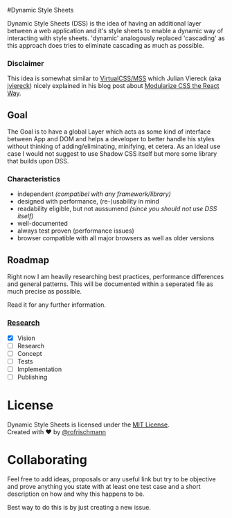 #Dynamic Style Sheets

Dynamic Style Sheets (DSS) is the idea of having an additional layer between a web application and it's style sheets to enable a dynamic way of interacting with style sheets. 
'dynamic' analogously replaced 'cascading' as this approach does tries to eliminate cascading as much as possible.


### Disclaimer
This idea is somewhat similar to [VirtualCSS/MSS](https://github.com/VirtualCSS/planning) which Julian Viereck (aka [jviereck](https://github.com/jviereck)) nicely explained in his blog post about [Modularize CSS the React Way](https://medium.com/@jviereck/modularise-css-the-react-way-1e817b317b04).

## Goal
The Goal is to have a global Layer which acts as some kind of interface between App and DOM and helps a developer to better handle his styles without thinking of adding/eliminating, minifying, et cetera. As an ideal use case I would not suggest to use Shadow CSS itself but more some library that builds upon DSS.

### Characteristics
* independent *(compatibel with any framework/library)*
* designed with performance, (re-)usability in mind
* readability eligible, but not aussumend *(since you should not use DSS itself)*
* well-documented
* always test proven (performance issues)
* browser compatible with all major browsers as well as older versions

## Roadmap
Right now I am heavily researching best practices, performance differences and general patterns. 
This will be documented within a seperated file as much precise as possible.
     
Read it for any further information.
### [Research](Research.md)

- [x] Vision
- [ ] Research
- [ ] Concept
- [ ] Tests
- [ ] Implementation
- [ ] Publishing

# License
Dynamic Style Sheets is licensed under the [MIT License](http://opensource.org/licenses/MIT).     
Created with &hearts; by [@rofrischmann](http://rofrischmann.de)

# Collaborating
Feel free to add ideas, proposals or any useful link but try to be objective and prove anything you state with at least one test case and a short description on how and why this happens to be.    

Best way to do this is by just creating a new issue.

